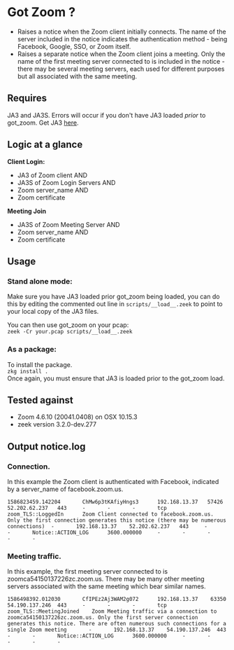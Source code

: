 # Got Zoom ?
- Raises a notice when the Zoom client initially connects. The name of the server included in the notice indicates the authentication method - being Facebook, Google, SSO, or Zoom itself. 
- Raises a separate notice when the Zoom client joins a meeting. Only the name of the first meeting server connected to is included in the notice - there may be several meeting servers, each used for different purposes but all associated with the same meeting.

## Requires   
JA3 and JA3S. Errors will occur if you don't have JA3 loaded *prior* to got_zoom.  Get JA3 [here](https://github.com/salesforce/ja3 "JA3"). 
  
## Logic at a glance      
  
**Client Login:**   
*   JA3 of Zoom client AND  
*   JA3S of Zoom Login Servers AND  
*   Zoom server_name AND  
*   Zoom certificate  

**Meeting Join**  
*   JA3S of Zoom Meeting Server AND  
*   Zoom server_name AND  
*   Zoom certificate  

## Usage
### Stand alone mode:  
Make sure you have JA3 loaded prior got_zoom being loaded, you can do this by editing the commented out line in `scripts/__load__.zeek` to point to your local copy of the JA3 files. 

You can then use got_zoom on your pcap:  
```zeek -Cr your.pcap scripts/__load__.zeek```

### As a package: 
To install the package.  
```zkg install .```  
Once again, you must ensure that JA3 is loaded prior to the got_zoom load.  


## Tested against
- Zoom 4.6.10 (20041.0408) on OSX 10.15.3 
- zeek version 3.2.0-dev.277

## Output notice.log

### Connection.  
In this example the Zoom client is authenticated with Facebook, indicated by a server_name of facebook.zoom.us.  
  
`
1586823459.142204       ChMw6p3tKAfiyHngs3      192.168.13.37   57426   52.202.62.237   443     -       -       -       tcp     zoom_TLS::LoggedIn      Zoom Client connected to facebook.zoom.us. Only the first connection generates this notice (there may be numerous connections)  -       192.168.13.37    52.202.62.237   443     -       -       Notice::ACTION_LOG      3600.000000     -       -       -       -       -
`


### Meeting traffic. 
In this example, the first meeting server connected to is zoomca54150137226zc.zoom.us. There may be many other meeting servers associated with the same meeting which bear similar names.   
  
`1586498392.012030       CfIPEz2Aj3WAM2g072      192.168.13.37    63350   54.190.137.246  443     -       -       -       tcp     zoom_TLS::MeetingJoined    Zoom Meeting traffic via a connection to zoomca54150137226zc.zoom.us. Only the first server connection generates this notice. There are often numerous such connections for a single Zoom meeting       -       192.168.13.37    54.190.137.246  443     -       -       Notice::ACTION_LOG      3600.000000     -       -       -       -       -`




